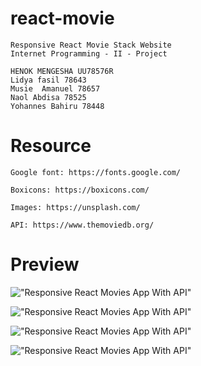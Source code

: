 # react-movie

    Responsive React Movie Stack Website
    Internet Programming - II - Project
    
    HENOK MENGESHA UU78576R
    Lidya fasil 78643
    Musie  Amanuel 78657
    Naol Abdisa 78525
    Yohannes Bahiru 78448


# Resource

    Google font: https://fonts.google.com/

    Boxicons: https://boxicons.com/

    Images: https://unsplash.com/

    API: https://www.themoviedb.org/

# Preview

!["Responsive React Movies App With API"](https://user-images.githubusercontent.com/67447840/136721197-be990f3a-cae2-4757-9eb7-c0796f4a3834.png "Responsive React Movies App With API")

!["Responsive React Movies App With API"](https://user-images.githubusercontent.com/67447840/136721135-f64988cf-af31-495f-988c-c24ab10cbade.png "Responsive React Movies App With API")

!["Responsive React Movies App With API"](https://user-images.githubusercontent.com/67447840/136721056-733be8a6-7af6-424b-a74e-eb65980a5464.png "Responsive React Movies App With API")

!["Responsive React Movies App With API"](https://user-images.githubusercontent.com/67447840/136721118-cf5c59d2-31ff-4b06-86cb-262dd1b655fc.png "Responsive React Movies App With API")
